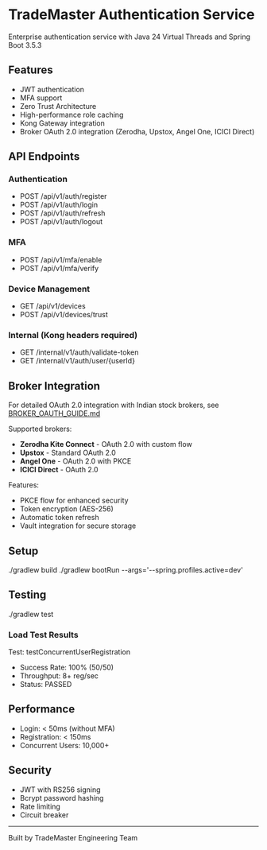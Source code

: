 # TradeMaster Authentication Service

Enterprise authentication service with Java 24 Virtual Threads and Spring Boot 3.5.3

## Features
- JWT authentication
- MFA support
- Zero Trust Architecture
- High-performance role caching
- Kong Gateway integration
- Broker OAuth 2.0 integration (Zerodha, Upstox, Angel One, ICICI Direct)

## API Endpoints
### Authentication
- POST /api/v1/auth/register
- POST /api/v1/auth/login
- POST /api/v1/auth/refresh
- POST /api/v1/auth/logout

### MFA
- POST /api/v1/mfa/enable
- POST /api/v1/mfa/verify

### Device Management
- GET /api/v1/devices
- POST /api/v1/devices/trust

### Internal (Kong headers required)
- GET /internal/v1/auth/validate-token
- GET /internal/v1/auth/user/{userId}

## Broker Integration
For detailed OAuth 2.0 integration with Indian stock brokers, see [BROKER_OAUTH_GUIDE.md](./BROKER_OAUTH_GUIDE.md)

Supported brokers:
- **Zerodha Kite Connect** - OAuth 2.0 with custom flow
- **Upstox** - Standard OAuth 2.0
- **Angel One** - OAuth 2.0 with PKCE
- **ICICI Direct** - OAuth 2.0

Features:
- PKCE flow for enhanced security
- Token encryption (AES-256)
- Automatic token refresh
- Vault integration for secure storage

## Setup
./gradlew build
./gradlew bootRun --args='--spring.profiles.active=dev'

## Testing
./gradlew test

### Load Test Results
Test: testConcurrentUserRegistration
- Success Rate: 100% (50/50)
- Throughput: 8+ reg/sec
- Status: PASSED

## Performance
- Login: < 50ms (without MFA)
- Registration: < 150ms
- Concurrent Users: 10,000+

## Security
- JWT with RS256 signing
- Bcrypt password hashing
- Rate limiting
- Circuit breaker

---
Built by TradeMaster Engineering Team
